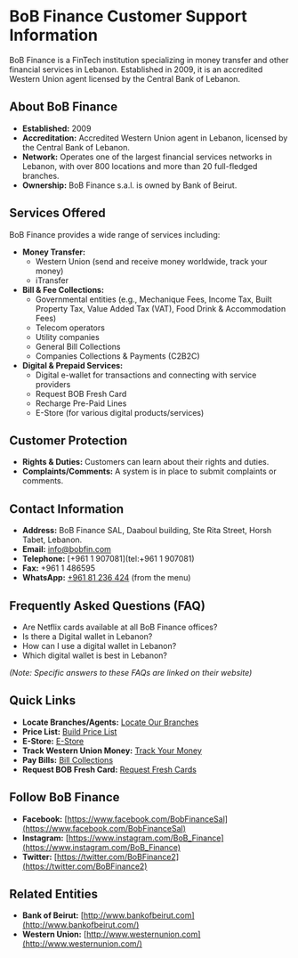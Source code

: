 # BoB Finance Customer Support Information

BoB Finance is a FinTech institution specializing in money transfer and other financial services in Lebanon. Established in 2009, it is an accredited Western Union agent licensed by the Central Bank of Lebanon.

## About BoB Finance

*   **Established:** 2009
*   **Accreditation:** Accredited Western Union agent in Lebanon, licensed by the Central Bank of Lebanon.
*   **Network:** Operates one of the largest financial services networks in Lebanon, with over 800 locations and more than 20 full-fledged branches.
*   **Ownership:** BoB Finance s.a.l. is owned by Bank of Beirut.

## Services Offered

BoB Finance provides a wide range of services including:

*   **Money Transfer:**
    *   Western Union (send and receive money worldwide, track your money)
    *   iTransfer
*   **Bill & Fee Collections:**
    *   Governmental entities (e.g., Mechanique Fees, Income Tax, Built Property Tax, Value Added Tax (VAT), Food Drink & Accommodation Fees)
    *   Telecom operators
    *   Utility companies
    *   General Bill Collections
    *   Companies Collections & Payments (C2B2C)
*   **Digital & Prepaid Services:**
    *   Digital e-wallet for transactions and connecting with service providers
    *   Request BOB Fresh Card
    *   Recharge Pre-Paid Lines
    *   E-Store (for various digital products/services)

## Customer Protection

*   **Rights & Duties:** Customers can learn about their rights and duties.
*   **Complaints/Comments:** A system is in place to submit complaints or comments.

## Contact Information

*   **Address:** BoB Finance SAL, Daaboul building, Ste Rita Street, Horsh Tabet, Lebanon.
*   **Email:** [info@bobfin.com](mailto:info@bobfin.com)
*   **Telephone:** [+961 1 907081](tel:+961 1 907081)
*   **Fax:** +961 1 486595
*   **WhatsApp:** [+961 81 236 424](https://api.whatsapp.com/send?phone=96181236424) (from the menu)

## Frequently Asked Questions (FAQ)

*   Are Netflix cards available at all BoB Finance offices?
*   Is there a Digital wallet in Lebanon?
*   How can I use a digital wallet in Lebanon?
*   Which digital wallet is best in Lebanon?

*(Note: Specific answers to these FAQs are linked on their website)*

## Quick Links

*   **Locate Branches/Agents:** [Locate Our Branches](https://www.bob-finance.com/Inside/Subagents)
*   **Price List:** [Build Price List](https://www.bob-finance.com/Home/BuildPriceList/)
*   **E-Store:** [E-Store](https://www.bob-finance.com/Inside/InsidePages/Estore)
*   **Track Western Union Money:** [Track Your Money](http://www.wu.com/LB/en/track-transfer.html)
*   **Pay Bills:** [Bill Collections](https://www.bob-finance.com/Inside/InsidePages/BillCollections)
*   **Request BOB Fresh Card:** [Request Fresh Cards](https://www.bob-finance.com/Request/FreshCards)

## Follow BoB Finance

*   **Facebook:** [https://www.facebook.com/BobFinanceSal](https://www.facebook.com/BobFinanceSal)
*   **Instagram:** [https://www.instagram.com/BoB_Finance](https://www.instagram.com/BoB_Finance)
*   **Twitter:** [https://twitter.com/BoBFinance2](https://twitter.com/BoBFinance2)

## Related Entities

*   **Bank of Beirut:** [http://www.bankofbeirut.com](http://www.bankofbeirut.com/)
*   **Western Union:** [http://www.westernunion.com](http://www.westernunion.com/)